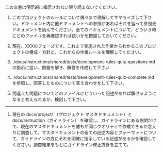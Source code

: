 この文書は明示的に指示されない限り読まないでください。

1. このプロジェクトのルールについて隅々まで理解してサマライズして下さい。ドキュメント内に他ドキュメントへの参照があればそれを辿って参照先ドキュメントを読んでください。全てのドキュメントについて、どういう時にどのファイルを再確認すれば良いかを把握しておいてください。
1. 現在、XXXのフェーズです。これまで実施された作業からわかるこのプロジェクトの構成・方針と、これからの作業ルールを理解してください。

1. ./docs/instructions/shared/tests/development-rules-quiz-questions.md の指示に従い、問題を解き、解答を作成して下さい
1. ./docs/instructions/shared/tests/development-rules-quiz-complete.md を参照し、回答したものについて答え合わせをして下さい。
1. 間違えた問題についてどのファイルにどういった記述があれば解けるようになると考えられるか、検討して下さい。

---

1. 現在の docs/project/ （プロジェクト マスタドキュメント）と docs/instruction（ガイドライン） を確認し、ガイドラインにある説明だけで、現在のマスタドキュメントを誰もが同じクオリティで作成できるか念入りに調査して。マスタドキュメントの全ての記述内容とフォーマットについて、ガイドラインの方にそれを明確に指示している記述があるかを確認してください。調査結果をもとにガイドライン修正方針を立てて。
